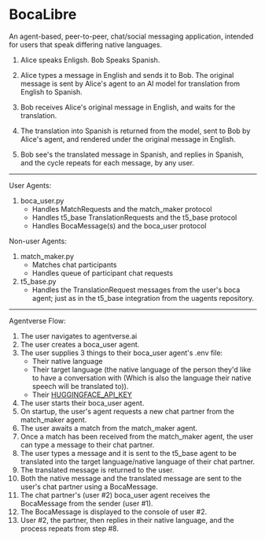 # BocaLibre

An agent-based, peer-to-peer, chat/social messaging application, intended for users that speak differing native languages.

1. Alice speaks Enligsh. Bob Speaks Spanish.

2. Alice types a message in English and sends it to Bob. The original message is sent by Alice's agent to an AI model for translation from English to Spanish.

3. Bob receives Alice's original message in English, and waits for the translation.

4. The translation into Spanish is returned from the model, sent to Bob by Alice's agent, and rendered under the original message in English.

5. Bob see's the translated message in Spanish, and replies in Spanish, and the cycle repeats for each message, by any user.

---

User Agents:

1. boca_user.py
    - Handles MatchRequests and the match_maker protocol
    - Handles t5_base TranslationRequests and the t5_base protocol
    - Handles BocaMessage(s) and the boca_user protocol

Non-user Agents:

1. match_maker.py
    - Matches chat participants
    - Handles queue of participant chat requests
2. t5_base.py
    - Handles the TranslationRequest messages from the user's boca agent; just as in the t5_base integration from the uagents repository.

---

Agentverse Flow:

1. The user navigates to agentverse.ai
2. The user creates a boca_user agent.
3. The user supplies 3 things to their boca_user agent's .env file:
    - Their native language
    - Their target language (the native language of the person they'd like to have a conversation with (Which is also the language their native speech will be translated to)).
    - Their [HUGGINGFACE_API_KEY](https://huggingface.co/settings/tokens)
4. The user starts their boca_user agent.
5. On startup, the user's agent requests a new chat partner from the match_maker agent.
6. The user awaits a match from the match_maker agent.
7. Once a match has been received from the match_maker agent, the user can type a message to their chat partner.
8. The user types a message and it is sent to the t5_base agent to be translated into the target language/native language of their chat partner.
9. The translated message is returned to the user.
10. Both the native message and the translated message are sent to the user's chat partner using a BocaMessage.
11. The chat partner's (user #2) boca_user agent receives the BocaMessage from the sender (user #1).
12. The BocaMessage is displayed to the console of user #2.
13. User #2, the partner, then replies in their native language, and the process repeats from step #8.